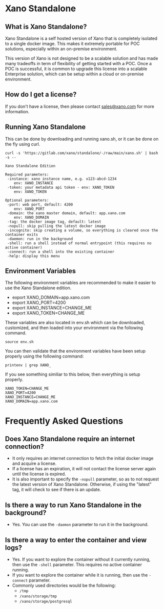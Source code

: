 # Xano Standalone

## What is Xano Standalone?

Xano Standalone is a self hosted version of Xano that is completely isolated to a single docker image. This makes it extremely portable for POC solutions, especially within an on-premise environment.

This version of Xano is not designed to be a scalable solution and has made many tradeoffs in term of flexibility of getting started with a POC. Once a POC is successful, it is common to upgrade this license into a scalable Enterprise solution, which can be setup within a cloud or on-premise environment. 

## How do I get a license?

If you don't have a license, then please contact sales@xano.com for more information.

## Running Xano Standalone

This can be done by downloading and running xano.sh, or it can be done on the fly using curl.

```shell
curl -s 'https://gitlab.com/xano/standalone/-/raw/main/xano.sh' | bash -s --
```

```
Xano Standalone Edition

Required parameters:
 -instance: xano instance name, e.g. x123-abcd-1234
    env: XANO_INSTANCE
 -token: your metadata api token - env: XANO_TOKEN
    env: XANO_TOKEN

Optional parameters:
 -port: web port, default: 4200
    env: XANO_PORT
 -domain: the xano master domain, default: app.xano.com
    env: XANO_DOMAIN
 -tag: the docker image tag, default: latest
 -nopull: skip pulling the latest docker image
 -incognito: skip creating a volume, so everything is cleared once the container exits
 -daemon: run in the background
 -shell: run a shell instead of normal entrypoint (this requires no active container)
 -connect: run a shell into the existing container
 -help: display this menu
```

## Environment Variables

The following environment variables are recommended to make it easier to use the Xano Standalone edition.

- export XANO_DOMAIN=app.xano.com
- export XANO_PORT=4200
- export XANO_INSTANCE=CHANGE_ME
- export XANO_TOKEN=CHANGE_ME

These variables are also located in env.sh which can be downloaded, customized, and then loaded into your environment via the following command.

```shell
source env.sh
```

You can then validate that the environment variables have been setup properly using the following command:

```shell
printenv | grep XANO_
```
If you see something similiar to this below, then everything is setup properly.
```shell
XANO_TOKEN=CHANGE_ME
XANO_PORT=4200
XANO_INSTANCE=CHANGE_ME
XANO_DOMAIN=app.xano.com
```

# Frequently Asked Questions

## Does Xano Standalone require an internet connection?

- It only requires an internet connection to fetch the initial docker image and acquire a license.
- If a license has an expiration, it will not contact the license server again until the license is expired.
- It is also important to specify the `-nopull` parameter, so as to not request the latest version of Xano Standalone. Otherwise, if using the "latest" tag, it will check to see if there is an update.

## Is there a way to run Xano Standalone in the background?

- Yes. You can use the `-daemon` parameter to run it in the background.

## Is there a way to enter the container and view logs?

- Yes. If you want to explore the container without it currently running, then use the `-shell` parameter. This requires no active container running.
- If you want to explore the container while it is running, then use the `-connect` parameter.
- Commonly used directories would be the following:
  - `/tmp`
  - `/xano/storage/tmp`
  - `/xano/storage/postgresql`